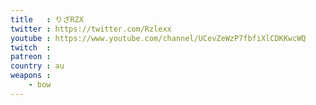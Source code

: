 ```yaml
---
title   : りざRZX
twitter : https://twitter.com/Rzlexx
youtube : https://www.youtube.com/channel/UCevZeWzP7fbfiXlCDKKwcWQ
twitch  : 
patreon : 
country : au
weapons :
    - bow
---
```


